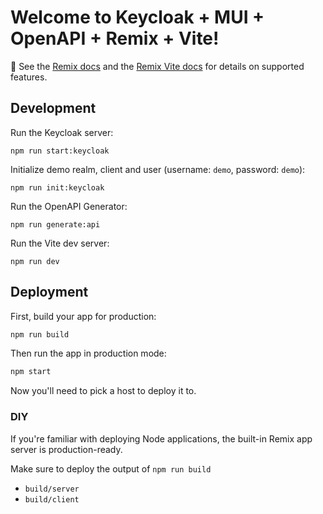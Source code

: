# Welcome to Keycloak + MUI + OpenAPI + Remix + Vite!

📖 See the [Remix docs](https://remix.run/docs) and the [Remix Vite docs](https://remix.run/docs/en/main/future/vite) for details on supported features.

## Development

Run the Keycloak server:

```shellscript
npm run start:keycloak
```

Initialize demo realm, client and user (username: `demo`, password: `demo`):

```shellscript
npm run init:keycloak
```

Run the OpenAPI Generator:

```shellscript
npm run generate:api
```

Run the Vite dev server:

```shellscript
npm run dev
```

## Deployment

First, build your app for production:

```sh
npm run build
```

Then run the app in production mode:

```sh
npm start
```

Now you'll need to pick a host to deploy it to.

### DIY

If you're familiar with deploying Node applications, the built-in Remix app server is production-ready.

Make sure to deploy the output of `npm run build`

- `build/server`
- `build/client`
